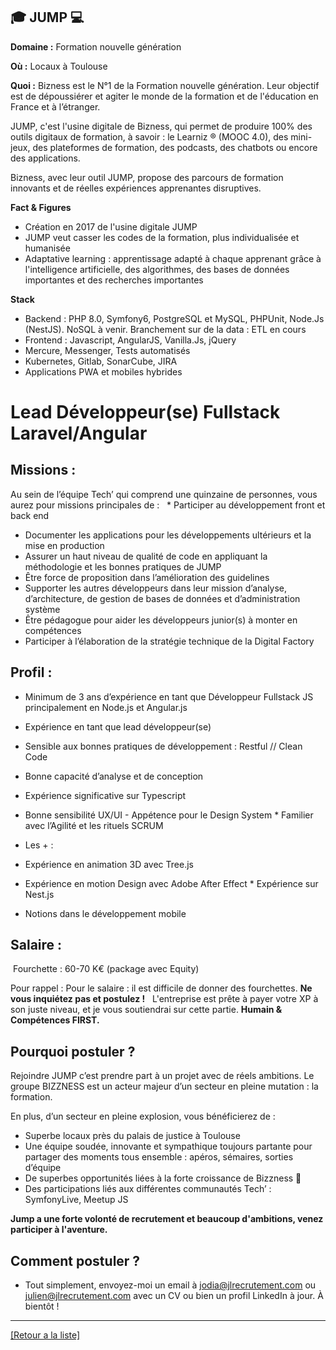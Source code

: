 ## 🎓 JUMP 💻 

**Domaine :** Formation nouvelle génération

**Où :** Locaux à Toulouse

**Quoi :** Bizness est le N°1 de la Formation nouvelle génération. Leur objectif est de dépoussiérer et agiter le monde de la formation et de l'éducation en France et à l’étranger.

JUMP, c'est l'usine digitale de Bizness, qui permet de produire 100% des outils digitaux de formation, à savoir : le Learniz ® (MOOC 4.0), des mini-jeux, des plateformes de formation, des podcasts, des chatbots ou encore des applications.

Bizness, avec leur outil JUMP, propose des parcours de formation innovants et de réelles expériences apprenantes disruptives.

**Fact & Figures**

* Création en 2017 de l'usine digitale JUMP
* JUMP veut casser les codes de la formation, plus individualisée et humanisée
* Adaptative learning : apprentissage adapté à chaque apprenant grâce à l'intelligence artificielle, des algorithmes, des bases de données importantes et des recherches importantes 

**Stack**

* Backend : PHP 8.0, Symfony6, PostgreSQL et MySQL, PHPUnit, Node.Js (NestJS). NoSQL à venir. Branchement sur de la data : ETL en cours
* Frontend : Javascript, AngularJS, Vanilla.Js, jQuery
* Mercure, Messenger, Tests automatisés
* Kubernetes, Gitlab, SonarCube, JIRA
* Applications PWA et mobiles hybrides

# Lead Développeur(se) Fullstack Laravel/Angular

## Missions :

Au sein de l’équipe Tech’ qui comprend une quinzaine de personnes, vous aurez pour missions principales de : 
  * Participer au développement front et back end
* Documenter les applications pour les développements ultérieurs et la mise en production
* Assurer un haut niveau de qualité de code en appliquant la méthodologie et les bonnes pratiques de JUMP
* Être force de proposition dans l’amélioration des guidelines
* Supporter les autres développeurs dans leur mission d’analyse, d’architecture, de gestion de bases de données et d’administration système
* Être pédagogue pour aider les développeurs junior(s) à monter en compétences
* Participer à l’élaboration de la stratégie technique de la Digital Factory

## Profil :

* Minimum de 3 ans d’expérience en tant que Développeur Fullstack JS principalement en Node.js et Angular.js  
* Expérience en tant que lead développeur(se) 
* Sensible aux bonnes pratiques de développement : Restful // Clean Code
* Bonne capacité d’analyse et de conception 
* Expérience significative sur Typescript 
* Bonne sensibilité UX/UI - Appétence pour le Design System * Familier avec l’Agilité et les rituels SCRUM  

* Les + : 
* Expérience en animation 3D avec Tree.js  
* Expérience en motion Design avec Adobe After Effect * Expérience sur Nest.js
* Notions dans le développement mobile  

## Salaire :

 Fourchette : 60-70 K€ (package avec Equity)  

Pour rappel : Pour le salaire : il est difficile de donner des fourchettes. **Ne vous inquiétez pas et postulez !**   L'entreprise est prête à payer votre XP à son juste niveau, et je vous soutiendrai sur cette partie. **Humain & Compétences FIRST. **

## Pourquoi postuler ?

Rejoindre JUMP c’est prendre part à un projet avec de réels ambitions. Le groupe BIZZNESS est un acteur majeur d’un secteur en pleine mutation :  la formation.   

En plus, d’un secteur en pleine explosion, vous bénéficierez de :   
* Superbe locaux près du palais de justice à Toulouse 
* Une équipe soudée, innovante et sympathique toujours partante pour partager des moments tous ensemble : apéros, sémaires, sorties d’équipe 
* De superbes opportunités liées à la forte croissance de Bizzness 🚀 
* Des participations liés aux différentes communautés Tech’ : SymfonyLive, Meetup JS

**Jump a une forte volonté de recrutement et beaucoup d'ambitions, venez participer à l'aventure.**


## Comment postuler ? 

* Tout simplement, envoyez-moi un email à jodia@jlrecrutement.com ou julien@jlrecrutement.com avec un CV ou bien un profil LinkedIn à jour. À bientôt !


----
<a href="https://github.com/jlondiche/job-board-php/blob/master/README.md">[Retour a la liste]</a>

